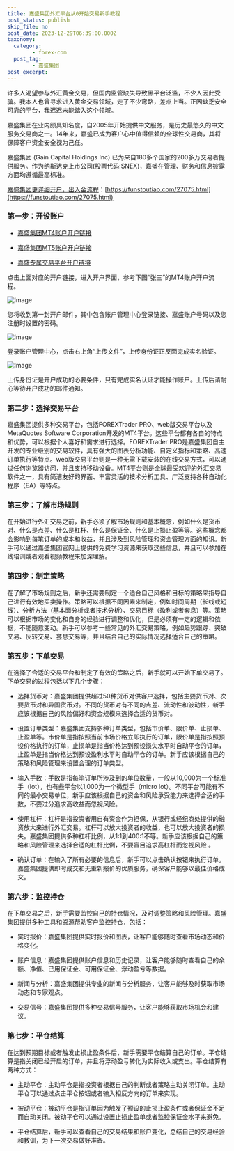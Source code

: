 ```yaml
---
title: 嘉盛集团外汇平台从0开始交易新手教程
post_status: publish
skip_file: no
post_date: 2023-12-29T06:39:00.000Z
taxonomy:
  category:
        - forex-com
  post_tag:
        - 嘉盛集团
post_excerpt: 
---
```

许多人渴望参与外汇黄金交易，但国内监管缺失导致黑平台泛滥，不少人因此受骗。我本人也曾寻求进入黄金交易领域，走了不少弯路，差点上当。正因缺乏安全可靠的平台，我迟迟未能踏入这个领域。

嘉盛集团在业内颇具知名度，自2005年开始提供中文服务，是历史最悠久的中文服务交易商之一。14年来，嘉盛已成为客户心中值得信赖的全球性交易商，其将保障客户资金安全视为己任。

嘉盛集团 (Gain Capital Holdings Inc) 已为来自180多个国家的200多万交易者提供服务。作为纳斯达克上市公司(股票代码:SNEX)，嘉盛在管理、财务和信息披露方面均遵循最高标准。

[嘉盛集团更详细开户，出入金流程](https://funstoutiao.com/27075.html)：[https://funstoutiao.com/27075.html](https://funstoutiao.com/27075.html)

### 第一步：开设账户

* [嘉盛集团MT4账户开户链接](https://s.ssgg.net/jsmt4)

* [嘉盛集团MT5账户开户链接](https://s.ssgg.net/jsmt5)

* [嘉盛专属交易平台开户链接](https://s.ssgg.net/js)

点击上面对应的开户链接，进入开户界面，参考下图“张三”的MT4账户开户流程。

![Image](https://prod-files-secure.s3.us-west-2.amazonaws.com/39ed1227-6d7d-4570-be36-9ccd4a2c4241/7a167aea-686b-400d-af59-4e18eb607a40/640.png?X-Amz-Algorithm=AWS4-HMAC-SHA256&X-Amz-Content-Sha256=UNSIGNED-PAYLOAD&X-Amz-Credential=ASIAZI2LB466UXGM732W%2F20250619%2Fus-west-2%2Fs3%2Faws4_request&X-Amz-Date=20250619T041308Z&X-Amz-Expires=3600&X-Amz-Security-Token=IQoJb3JpZ2luX2VjELT%2F%2F%2F%2F%2F%2F%2F%2F%2F%2FwEaCXVzLXdlc3QtMiJHMEUCID0z%2FkLh7FQK8WlWx0woFG1niHjb0T%2Fi6dvnKtAmJ0z9AiEAmGjWDZaVQoLBu%2F3PfXSEl%2FWSXva7IUrMIQ6p3yFar%2F8qiAQInf%2F%2F%2F%2F%2F%2F%2F%2F%2F%2FARAAGgw2Mzc0MjMxODM4MDUiDJN1IAFuwlQn31PZKyrcA2GWOHm4CBzcWjugw4OeMYy5IDPm6aTm2iDoM9f9uHEhTPeFjCgwBQr4jcSaWOZ%2Fp%2BIY9Ymtpc2hfI7%2FBIG6jchJmu62aJmLliM2yT8n1BUc373eW6Ym1gOBVuuUxrxvHKzYjpN1ZAlb0vIuhVOrGoaS7kcPhwnJOh2Yhi1bY1%2BTBi71b0TMjckLN3BiFbJe8G5B6r63asoaIX0h47kMKovDPbtXfAgc%2FzRxeB7S6ItAA%2FIwDNosIp8CvbSXKq%2BO4hOVI0jBKypn53OBrn46oGo4XfOVZlFV0xT3JEjE46bMzstVsR5Xmx21aauusN8LWG3LBSPGKhn6ptZ0GsPRp6AYHMkf4oRI0cxIT7YpzwpwUJTYxCGBS86T3O8x7fWJYIl48FN9l8fJslnLLh%2FdxRxR2mg1Lk0V2MkBvZK%2Fe9mr5pmD4gsKQDDWo%2B1GYD0EsJpi9U%2F8MHRyxup2bq%2FdztVF1YGTZrhXkMOiG4WdYMNplcP8AsRAN7Wks%2FAzRY5fD%2B6B1Y58xGRAYSRKLxMB1kH8xzzBp8mHAMcoIXFQOVh6Xeuscodi%2F3SXPCOoPw9%2FO5sRx6mq3AF1g33vz%2Bdn763BM5B3kg3lkcGTlzqzidOiihkrTXbhXehRt9HXMPuXzsIGOqUBx450hFszJCzXOxAV4E6KMn1giGwU5u4iu7jAO3rP2iQEFJNDaPTpYIBII5ZYxifz5qzrv3Wtm9Xb35c9GCTpXjAHXfv0bfjLi%2BYn2r%2BJ97LhmotdAnWLuFktQqSiojl1nEqPIc2HtWvGm%2FI%2FcRnUmuG4%2Fzo%2BqEerk8%2BT%2FYNmBRwAA6eHypdGthtdmDe3mBL0e446lMCkalSdIXgRdCjKf9zVu6Mh&X-Amz-Signature=2c60e5052ecb266b4e8082f65ff63a5c1383487b4e31aeee3ad2306804754f05&X-Amz-SignedHeaders=host&x-amz-checksum-mode=ENABLED&x-id=GetObject)

您将收到第一封开户邮件，其中包含账户管理中心登录链接、嘉盛账户号码以及您注册时设置的密码。

![Image](https://prod-files-secure.s3.us-west-2.amazonaws.com/39ed1227-6d7d-4570-be36-9ccd4a2c4241/eaa1c6b3-2877-4284-a0e1-530e222c27fb/image.png?X-Amz-Algorithm=AWS4-HMAC-SHA256&X-Amz-Content-Sha256=UNSIGNED-PAYLOAD&X-Amz-Credential=ASIAZI2LB466UXGM732W%2F20250619%2Fus-west-2%2Fs3%2Faws4_request&X-Amz-Date=20250619T041308Z&X-Amz-Expires=3600&X-Amz-Security-Token=IQoJb3JpZ2luX2VjELT%2F%2F%2F%2F%2F%2F%2F%2F%2F%2FwEaCXVzLXdlc3QtMiJHMEUCID0z%2FkLh7FQK8WlWx0woFG1niHjb0T%2Fi6dvnKtAmJ0z9AiEAmGjWDZaVQoLBu%2F3PfXSEl%2FWSXva7IUrMIQ6p3yFar%2F8qiAQInf%2F%2F%2F%2F%2F%2F%2F%2F%2F%2FARAAGgw2Mzc0MjMxODM4MDUiDJN1IAFuwlQn31PZKyrcA2GWOHm4CBzcWjugw4OeMYy5IDPm6aTm2iDoM9f9uHEhTPeFjCgwBQr4jcSaWOZ%2Fp%2BIY9Ymtpc2hfI7%2FBIG6jchJmu62aJmLliM2yT8n1BUc373eW6Ym1gOBVuuUxrxvHKzYjpN1ZAlb0vIuhVOrGoaS7kcPhwnJOh2Yhi1bY1%2BTBi71b0TMjckLN3BiFbJe8G5B6r63asoaIX0h47kMKovDPbtXfAgc%2FzRxeB7S6ItAA%2FIwDNosIp8CvbSXKq%2BO4hOVI0jBKypn53OBrn46oGo4XfOVZlFV0xT3JEjE46bMzstVsR5Xmx21aauusN8LWG3LBSPGKhn6ptZ0GsPRp6AYHMkf4oRI0cxIT7YpzwpwUJTYxCGBS86T3O8x7fWJYIl48FN9l8fJslnLLh%2FdxRxR2mg1Lk0V2MkBvZK%2Fe9mr5pmD4gsKQDDWo%2B1GYD0EsJpi9U%2F8MHRyxup2bq%2FdztVF1YGTZrhXkMOiG4WdYMNplcP8AsRAN7Wks%2FAzRY5fD%2B6B1Y58xGRAYSRKLxMB1kH8xzzBp8mHAMcoIXFQOVh6Xeuscodi%2F3SXPCOoPw9%2FO5sRx6mq3AF1g33vz%2Bdn763BM5B3kg3lkcGTlzqzidOiihkrTXbhXehRt9HXMPuXzsIGOqUBx450hFszJCzXOxAV4E6KMn1giGwU5u4iu7jAO3rP2iQEFJNDaPTpYIBII5ZYxifz5qzrv3Wtm9Xb35c9GCTpXjAHXfv0bfjLi%2BYn2r%2BJ97LhmotdAnWLuFktQqSiojl1nEqPIc2HtWvGm%2FI%2FcRnUmuG4%2Fzo%2BqEerk8%2BT%2FYNmBRwAA6eHypdGthtdmDe3mBL0e446lMCkalSdIXgRdCjKf9zVu6Mh&X-Amz-Signature=74f077dcd63eb0a0cf22ae270240c5aff5b5687dcac82857b8a2df9f5a040597&X-Amz-SignedHeaders=host&x-amz-checksum-mode=ENABLED&x-id=GetObject)

登录账户管理中心，点击右上角“上传文件”，上传身份证正反面完成实名验证。

![Image](https://prod-files-secure.s3.us-west-2.amazonaws.com/39ed1227-6d7d-4570-be36-9ccd4a2c4241/54090639-09fc-46b4-a135-e0289f707147/image.png?X-Amz-Algorithm=AWS4-HMAC-SHA256&X-Amz-Content-Sha256=UNSIGNED-PAYLOAD&X-Amz-Credential=ASIAZI2LB466UXGM732W%2F20250619%2Fus-west-2%2Fs3%2Faws4_request&X-Amz-Date=20250619T041308Z&X-Amz-Expires=3600&X-Amz-Security-Token=IQoJb3JpZ2luX2VjELT%2F%2F%2F%2F%2F%2F%2F%2F%2F%2FwEaCXVzLXdlc3QtMiJHMEUCID0z%2FkLh7FQK8WlWx0woFG1niHjb0T%2Fi6dvnKtAmJ0z9AiEAmGjWDZaVQoLBu%2F3PfXSEl%2FWSXva7IUrMIQ6p3yFar%2F8qiAQInf%2F%2F%2F%2F%2F%2F%2F%2F%2F%2FARAAGgw2Mzc0MjMxODM4MDUiDJN1IAFuwlQn31PZKyrcA2GWOHm4CBzcWjugw4OeMYy5IDPm6aTm2iDoM9f9uHEhTPeFjCgwBQr4jcSaWOZ%2Fp%2BIY9Ymtpc2hfI7%2FBIG6jchJmu62aJmLliM2yT8n1BUc373eW6Ym1gOBVuuUxrxvHKzYjpN1ZAlb0vIuhVOrGoaS7kcPhwnJOh2Yhi1bY1%2BTBi71b0TMjckLN3BiFbJe8G5B6r63asoaIX0h47kMKovDPbtXfAgc%2FzRxeB7S6ItAA%2FIwDNosIp8CvbSXKq%2BO4hOVI0jBKypn53OBrn46oGo4XfOVZlFV0xT3JEjE46bMzstVsR5Xmx21aauusN8LWG3LBSPGKhn6ptZ0GsPRp6AYHMkf4oRI0cxIT7YpzwpwUJTYxCGBS86T3O8x7fWJYIl48FN9l8fJslnLLh%2FdxRxR2mg1Lk0V2MkBvZK%2Fe9mr5pmD4gsKQDDWo%2B1GYD0EsJpi9U%2F8MHRyxup2bq%2FdztVF1YGTZrhXkMOiG4WdYMNplcP8AsRAN7Wks%2FAzRY5fD%2B6B1Y58xGRAYSRKLxMB1kH8xzzBp8mHAMcoIXFQOVh6Xeuscodi%2F3SXPCOoPw9%2FO5sRx6mq3AF1g33vz%2Bdn763BM5B3kg3lkcGTlzqzidOiihkrTXbhXehRt9HXMPuXzsIGOqUBx450hFszJCzXOxAV4E6KMn1giGwU5u4iu7jAO3rP2iQEFJNDaPTpYIBII5ZYxifz5qzrv3Wtm9Xb35c9GCTpXjAHXfv0bfjLi%2BYn2r%2BJ97LhmotdAnWLuFktQqSiojl1nEqPIc2HtWvGm%2FI%2FcRnUmuG4%2Fzo%2BqEerk8%2BT%2FYNmBRwAA6eHypdGthtdmDe3mBL0e446lMCkalSdIXgRdCjKf9zVu6Mh&X-Amz-Signature=a189c896e7a3d70cc1250d0194b2d09ff9636dbd0e43f065051efbddd443fa8a&X-Amz-SignedHeaders=host&x-amz-checksum-mode=ENABLED&x-id=GetObject)

上传身份证是开户成功的必要条件，只有完成实名认证才能操作账户。上传后请耐心等待开户成功的邮件通知。

### 第二步：选择交易平台

嘉盛集团提供多种交易平台，包括FOREXTrader PRO、web版交易平台以及MetaQuotes Software Corporation开发的MT4平台。这些平台都有各自的特点和优势，可以根据个人喜好和需求进行选择。FOREXTrader PRO是嘉盛集团自主开发的专业级别的交易软件，具有强大的图表分析功能、自定义指标和策略、高速订单执行等特点。web版交易平台则是一种无需下载安装的在线交易方式，可以通过任何浏览器访问，并且支持移动设备。MT4平台则是全球最受欢迎的外汇交易软件之一，具有简洁友好的界面、丰富灵活的技术分析工具、广泛支持各种自动化程序（EA）等特点。

### 第三步：了解市场规则

在开始进行外汇交易之前，新手必须了解市场规则和基本概念，例如什么是货币对、什么是点差、什么是杠杆、什么是保证金、什么是止损止盈等等。这些概念都会影响到每笔订单的成本和收益，并且涉及到风险管理和资金管理方面的知识。新手可以通过嘉盛集团官网上提供的免费学习资源来获取这些信息，并且可以参加在线培训或者观看视频教程来加深理解。

### 第四步：制定策略

在了解了市场规则之后，新手还需要制定一个适合自己风格和目标的策略来指导自己进行有效地买卖操作。策略可以根据不同因素来制定，例如时间周期（长线或短线）、分析方法（基本面分析或者技术分析）、交易目标（盈利或者套息）等。策略可以根据市场的变化和自身的经验进行调整和优化，但是必须有一定的逻辑和依据，不能随意变动。新手可以参考一些常见的外汇交易策略，例如趋势跟踪、突破交易、反转交易、套息交易等，并且结合自己的实际情况选择适合自己的策略。

### 第五步：下单交易

在选择了合适的交易平台和制定了有效的策略之后，新手就可以开始下单交易了。下单交易的过程包括以下几个步骤：

* 选择货币对：嘉盛集团提供超过50种货币对供客户选择，包括主要货币对、次要货币对和异国货币对。不同的货币对有不同的点差、流动性和波动性，新手应该根据自己的风险偏好和资金规模来选择合适的货币对。

* 设置订单类型：嘉盛集团支持多种订单类型，包括市价单、限价单、止损单、止盈单等。市价单是指按照当前市场价格立即执行的订单，限价单是指按照预设价格执行的订单，止损单是指当价格达到预设损失水平时自动平仓的订单，止盈单是指当价格达到预设盈利水平时自动平仓的订单。新手应该根据自己的策略和风险管理来设置合理的订单类型。

* 输入手数：手数是指每笔订单所涉及到的单位数量，一般以10,000为一个标准手（lot），也有些平台以1,000为一个微型手（micro lot）。不同平台可能有不同的最小交易单位，新手应该根据自己的资金和风险承受能力来选择合适的手数，不要过分追求高收益而忽视风险。

* 使用杠杆：杠杆是指投资者用自有资金作为担保，从银行或经纪商处提供的融资放大来进行外汇交易。杠杆可以放大投资者的收益，也可以放大投资者的损失。嘉盛集团提供多种杠杆比例，从1:1到400:1不等。新手应该根据自己的策略和风险管理来选择合适的杠杆比例，不要盲目追求高杠杆而忽视风险 。

* 确认订单：在输入了所有必要的信息后，新手可以点击确认按钮来执行订单。嘉盛集团提供即时成交和无重新报价的优质服务，确保客户能够以最佳价格成交。

### 第六步：监控持仓

在下单交易之后，新手需要监控自己的持仓情况，及时调整策略和风险管理。嘉盛集团提供多种工具和资源帮助客户监控持仓，包括：

* 实时报价：嘉盛集团提供实时报价和图表，让客户能够随时查看市场动态和价格变化。

* 账户信息：嘉盛集团提供账户信息和历史记录，让客户能够随时查看自己的余额、净值、已用保证金、可用保证金、浮动盈亏等数据。

* 新闻与分析：嘉盛集团提供专业的新闻与分析服务，让客户能够及时获取市场动态和专家观点。

* 交易信号：嘉盛集团提供多种交易信号服务，让客户能够获取市场机会和建议。

### 第七步：平仓结算

在达到预期目标或者触发止损止盈条件后，新手需要平仓结算自己的订单。平仓结算是指关闭已经开启的订单，并且将浮动盈亏转化为实际收入或支出。平仓结算有两种方式：

* 主动平仓：主动平仓是指投资者根据自己的判断或者策略主动关闭订单。主动平仓可以通过点击平仓按钮或者输入相反方向的订单来实现。

* 被动平仓：被动平仓是指订单因为触发了预设的止损止盈条件或者保证金不足而自动关闭。被动平仓可以通过设置止损止盈单或者监控保证金水平来避免。

* 平仓结算后，新手可以查看自己的交易结果和账户变化，总结自己的交易经验和教训，为下一次交易做好准备。